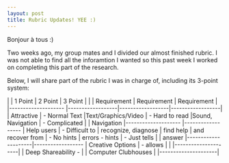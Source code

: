 ```yaml
---
layout: post
title: Rubric Updates! YEE :)
---
```


Bonjour à tous :)

Two weeks ago, my group mates and I divided our almost finished rubric. I was not able to find all the inforamtion I wanted so this past week I worked on completing this part of the research. 

Below, I will share part of the rubric I was in charge of, including its 3-point system:

|                     | 1 Point          | 2 Point          | 3 Point          |
|                     | Requirement      | Requirement      | Requirement      |
|-------------------- |------------------|------------------|------------------|
| Attractive          | - Normal Text
|Text/Graphics/Video  | - Hard to read
|Sound, Navigation    |  - Complicated
|                     |    Navigation
|-------------------- |------------------ 
| Help users          | - Difficult to
| recognize, diagnose |   find help
| and recover from    | - No hints
| errors - hints      | - Just tells
|                     |   answer
|---------------------|------------------ 
| Creative Options    | - allows
|                     |
|---------------------| 
| Deep Shareability - |
| Computer Clubhouses |
|---------------------| 



